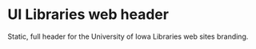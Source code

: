 # UI Libraries web header

Static, full header for the University of Iowa Libraries web sites branding.
